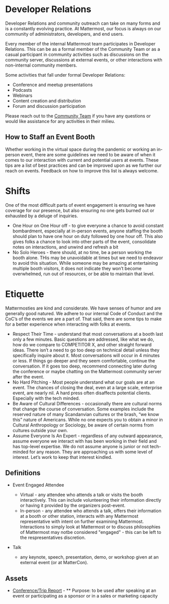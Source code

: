 # Developer Relations

Developer Relations and community outreach can take on many forms and is a constantly evolving practice. At Mattermost, our focus is always on our community of administrators, developers, and end users. 

Every member of the internal Mattermost team participates in Developer Relations. This can be as a formal member of the Community Team or as a casual participant in community activities such as discussions on the community server, discussions at external events, or other interactions with non-internal community members.

Some activities that fall under formal Developer Relations:

* Conference and meetup presentations
* Podcasts
* Webinars
* Content creation and distribution
* Forum and discussion participation

Please reach out to the [Community Team](mailto:community@mattermost.com) if you have any questions or would like assistance for any activities in their milieu.

## How to Staff an Event Booth

Whether working in the virtual space during the pandemic or working an in-person event, there are some guidelines we need to be aware of when it comes to our interaction with current and potential users at events. These tips are a list of best practices and can be improved upon as we further our reach on events. Feedback on how to improve this list is always welcome.

# Shifts
One of the most difficult parts of event engagement is ensuring we have coverage for our presence, but also ensuring no one gets burned out or exhausted by a deluge of inquiries.
* One Hour on One Hour off - to give everyone a chance to avoid constant bombardment, especially at in-person events, anyone staffing the booth should plan to have one hour on duty followed by one hour off. This also gives folks a chance to look into other parts of the event, consolidate notes on interactions, and unwind and refresh a bit
* No Solo Heroes - there should, at no time, be a person working the booth alone. THis may be unavoidable at times but we need to endeavor to avoid this situation. While someone may be amazing at entertaining multiple booth visitors, it does not indicate they won’t become overwhelmed, run out of resources, or be able to maintain that level. 

# Etiquette
Mattermosties are kind and considerate. We have senses of humor and are generally good natured. We adhere to our internal Code of Conduct and the CoC’s of the events we are a part of. That said, there are some tips to make for a better experience when interacting with folks at events.
* Respect Their Time - understand that most conversations at a booth last only a few minutes. Basic questions are addressed, like what we do, how do we compare to COMPETITOR X, and other straight forward ideas. There isn’t a need to go too deep on technical detail unless they specifically inquire about it. Most conversations will occur in 4 minutes or less. If things go deeper and they seem comfortable, continue the conversation. If it goes too deep, recommend connecting later during the conference or maybe chatting on the Mattermost community server after the event.
* No Hard Pitching - Most people understand what our goals are at an event. The chances of closing the deal, even at a large scale, enterprise event, are nearly nil. A hard press often disaffects potential clients. Especially with the tech minded.
* Be Aware of Cultural Differences - occasionally there are cultural norms that change the course of conversation. Some examples include the reserved nature of many Scandanvian cultures or the brash, “we know this” nature of Americans. While no one expects you to obtain a minor in Cultural Anthropology or Sociology, be aware of certain norms from cultures outside your own.
* Assume Everyone Is An Expert - regardless of any outward appearance, assume everyone we interact with has been working in their field and has top-level expertise. We do not assume anyone is junior or not tech-minded for any reason. They are approaching us with some level of interest. Let’s work to keep that interest kindled.

## Definitions
* Event Engaged Attendee
	* Virtual - any attendee who attends a talk or visits the booth interactively. This can include volunteering their information directly or having it provided by the organizers post-event.
	* In-person - any attendee who attends a talk, offers their information at a booth or other station, interacts with any Mattermost representative with intent on further examining Mattermost. Interactions to simply look at Mattermost or to discuss philosophies of Mattermost may notbe considered "engaged" - this can be left to the respresentatives discretion.
	
* Talk
	* any keynote, speech, presentation, demo, or workshop given at an external event (or at MatterCon).

## Assets

* [Conference/Trip Report](https://docs.google.com/document/d/10AZQP5QaUHOd-cuiogA08TD6Im0XvS1qpOBIDcnJScI/edit?usp=sharing) - 
** Purpose: to be used after speaking at an event or participating as a sponsor or in a sales or marketing capacity
